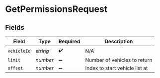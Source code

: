 # GetPermissionsRequest


## Fields

| Field                          | Type                           | Required                       | Description                    |
| ------------------------------ | ------------------------------ | ------------------------------ | ------------------------------ |
| `vehicleId`                    | *string*                       | :heavy_check_mark:             | N/A                            |
| `limit`                        | *number*                       | :heavy_minus_sign:             | Number of vehicles to return   |
| `offset`                       | *number*                       | :heavy_minus_sign:             | Index to start vehicle list at |
